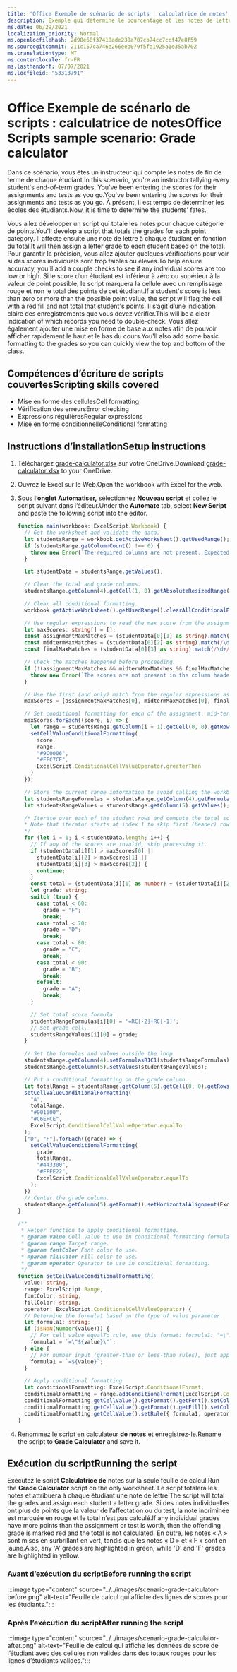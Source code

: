 ```yaml
---
title: 'Office Exemple de scénario de scripts : calculatrice de notes'
description: Exemple qui détermine le pourcentage et les notes de lettre d’une classe d’étudiants.
ms.date: 06/29/2021
localization_priority: Normal
ms.openlocfilehash: 2d98e68f37418ade238a707cb74cc7ccf47e8f59
ms.sourcegitcommit: 211c157ca746e266eeb079f5fa1925a1e35ab702
ms.translationtype: MT
ms.contentlocale: fr-FR
ms.lasthandoff: 07/07/2021
ms.locfileid: "53313791"
---
```

# <a name="office-scripts-sample-scenario-grade-calculator"></a><span data-ttu-id="2dc23-103">Office Exemple de scénario de scripts : calculatrice de notes</span><span class="sxs-lookup"><span data-stu-id="2dc23-103">Office Scripts sample scenario: Grade calculator</span></span>

<span data-ttu-id="2dc23-104">Dans ce scénario, vous êtes un instructeur qui compte les notes de fin de terme de chaque étudiant.</span><span class="sxs-lookup"><span data-stu-id="2dc23-104">In this scenario, you're an instructor tallying every student's end-of-term grades.</span></span> <span data-ttu-id="2dc23-105">You’ve been entering the scores for their assignments and tests as you go.</span><span class="sxs-lookup"><span data-stu-id="2dc23-105">You've been entering the scores for their assignments and tests as you go.</span></span> <span data-ttu-id="2dc23-106">À présent, il est temps de déterminer les écoles des étudiants.</span><span class="sxs-lookup"><span data-stu-id="2dc23-106">Now, it is time to determine the students' fates.</span></span>

<span data-ttu-id="2dc23-107">Vous allez développer un script qui totale les notes pour chaque catégorie de points.</span><span class="sxs-lookup"><span data-stu-id="2dc23-107">You'll develop a script that totals the grades for each point category.</span></span> <span data-ttu-id="2dc23-108">Il affecte ensuite une note de lettre à chaque étudiant en fonction du total.</span><span class="sxs-lookup"><span data-stu-id="2dc23-108">It will then assign a letter grade to each student based on the total.</span></span> <span data-ttu-id="2dc23-109">Pour garantir la précision, vous allez ajouter quelques vérifications pour voir si des scores individuels sont trop faibles ou élevés.</span><span class="sxs-lookup"><span data-stu-id="2dc23-109">To help ensure accuracy, you'll add a couple checks to see if any individual scores are too low or high.</span></span> <span data-ttu-id="2dc23-110">Si le score d’un étudiant est inférieur à zéro ou supérieur à la valeur de point possible, le script marquera la cellule avec un remplissage rouge et non le total des points de cet étudiant.</span><span class="sxs-lookup"><span data-stu-id="2dc23-110">If a student's score is less than zero or more than the possible point value, the script will flag the cell with a red fill and not total that student's points.</span></span> <span data-ttu-id="2dc23-111">Il s’agit d’une indication claire des enregistrements que vous devez vérifier.</span><span class="sxs-lookup"><span data-stu-id="2dc23-111">This will be a clear indication of which records you need to double-check.</span></span> <span data-ttu-id="2dc23-112">Vous allez également ajouter une mise en forme de base aux notes afin de pouvoir afficher rapidement le haut et le bas du cours.</span><span class="sxs-lookup"><span data-stu-id="2dc23-112">You'll also add some basic formatting to the grades so you can quickly view the top and bottom of the class.</span></span>

## <a name="scripting-skills-covered"></a><span data-ttu-id="2dc23-113">Compétences d’écriture de scripts couvertes</span><span class="sxs-lookup"><span data-stu-id="2dc23-113">Scripting skills covered</span></span>

- <span data-ttu-id="2dc23-114">Mise en forme des cellules</span><span class="sxs-lookup"><span data-stu-id="2dc23-114">Cell formatting</span></span>
- <span data-ttu-id="2dc23-115">Vérification des erreurs</span><span class="sxs-lookup"><span data-stu-id="2dc23-115">Error checking</span></span>
- <span data-ttu-id="2dc23-116">Expressions régulières</span><span class="sxs-lookup"><span data-stu-id="2dc23-116">Regular expressions</span></span>
- <span data-ttu-id="2dc23-117">Mise en forme conditionnelle</span><span class="sxs-lookup"><span data-stu-id="2dc23-117">Conditional formatting</span></span>

## <a name="setup-instructions"></a><span data-ttu-id="2dc23-118">Instructions d’installation</span><span class="sxs-lookup"><span data-stu-id="2dc23-118">Setup instructions</span></span>

1. <span data-ttu-id="2dc23-119">Téléchargez <a href="grade-calculator.xlsx">grade-calculator.xlsx</a> sur votre OneDrive.</span><span class="sxs-lookup"><span data-stu-id="2dc23-119">Download <a href="grade-calculator.xlsx">grade-calculator.xlsx</a> to your OneDrive.</span></span>

1. <span data-ttu-id="2dc23-120">Ouvrez le Excel sur le Web.</span><span class="sxs-lookup"><span data-stu-id="2dc23-120">Open the workbook with Excel for the web.</span></span>

1. <span data-ttu-id="2dc23-121">Sous **l’onglet Automatiser,** sélectionnez **Nouveau script** et collez le script suivant dans l’éditeur.</span><span class="sxs-lookup"><span data-stu-id="2dc23-121">Under the **Automate** tab, select **New Script** and paste the following script into the editor.</span></span>

    ```TypeScript
    function main(workbook: ExcelScript.Workbook) {
      // Get the worksheet and validate the data.
      let studentsRange = workbook.getActiveWorksheet().getUsedRange();
      if (studentsRange.getColumnCount() !== 6) {
        throw new Error(`The required columns are not present. Expected column headers: "Student ID | Assignment score | Mid-term | Final | Total | Grade"`);
      }

      let studentData = studentsRange.getValues();

      // Clear the total and grade columns.
      studentsRange.getColumn(4).getCell(1, 0).getAbsoluteResizedRange(studentData.length - 1, 2).clear();

      // Clear all conditional formatting.
      workbook.getActiveWorksheet().getUsedRange().clearAllConditionalFormats();

      // Use regular expressions to read the max score from the assignment, mid-term, and final scores columns.
      let maxScores: string[] = [];
      const assignmentMaxMatches = (studentData[0][1] as string).match(/\d+/);
      const midtermMaxMatches = (studentData[0][2] as string).match(/\d+/);
      const finalMaxMatches = (studentData[0][3] as string).match(/\d+/);

      // Check the matches happened before proceeding.
      if (!(assignmentMaxMatches && midtermMaxMatches && finalMaxMatches)) {
        throw new Error(`The scores are not present in the column headers. Expected format: "Assignments (n)|Mid-term (n)|Final (n)"`);
      }

      // Use the first (and only) match from the regular expressions as the max scores.
      maxScores = [assignmentMaxMatches[0], midtermMaxMatches[0], finalMaxMatches[0]];

      // Set conditional formatting for each of the assignment, mid-term, and final scores columns.
      maxScores.forEach((score, i) => {
        let range = studentsRange.getColumn(i + 1).getCell(0, 0).getRowsBelow(studentData.length - 1);
        setCellValueConditionalFormatting(
          score,
          range,
          "#9C0006",
          "#FFC7CE",
          ExcelScript.ConditionalCellValueOperator.greaterThan
        )
      });

      // Store the current range information to avoid calling the workbook in the loop.
      let studentsRangeFormulas = studentsRange.getColumn(4).getFormulasR1C1();
      let studentsRangeValues = studentsRange.getColumn(5).getValues();

      /* Iterate over each of the student rows and compute the total score and letter grade.
      * Note that iterator starts at index 1 to skip first (header) row.
      */
      for (let i = 1; i < studentData.length; i++) {
        // If any of the scores are invalid, skip processing it.
        if (studentData[i][1] > maxScores[0] ||
          studentData[i][2] > maxScores[1] ||
          studentData[i][3] > maxScores[2]) {
          continue;
        }
        const total = (studentData[i][1] as number) + (studentData[i][2] as number) + (studentData[i][3] as number);
        let grade: string;
        switch (true) {
          case total < 60:
            grade = "F";
            break;
          case total < 70:
            grade = "D";
            break;
          case total < 80:
            grade = "C";
            break;
          case total < 90:
            grade = "B";
            break;
          default:
            grade = "A";
            break;
        }
    
        // Set total score formula.
        studentsRangeFormulas[i][0] = '=RC[-2]+RC[-1]';
        // Set grade cell.
        studentsRangeValues[i][0] = grade;
      }

      // Set the formulas and values outside the loop.
      studentsRange.getColumn(4).setFormulasR1C1(studentsRangeFormulas);
      studentsRange.getColumn(5).setValues(studentsRangeValues);

      // Put a conditional formatting on the grade column.
      let totalRange = studentsRange.getColumn(5).getCell(0, 0).getRowsBelow(studentData.length - 1);
      setCellValueConditionalFormatting(
        "A",
        totalRange,
        "#001600",
        "#C6EFCE",
        ExcelScript.ConditionalCellValueOperator.equalTo
      );
      ["D", "F"].forEach((grade) => {
        setCellValueConditionalFormatting(
          grade,
          totalRange,
          "#443300",
          "#FFEE22",
          ExcelScript.ConditionalCellValueOperator.equalTo
        );
      })
      // Center the grade column.
      studentsRange.getColumn(5).getFormat().setHorizontalAlignment(ExcelScript.HorizontalAlignment.center);
    }

    /**
     * Helper function to apply conditional formatting.
     * @param value Cell value to use in conditional formatting formula1.
     * @param range Target range.
     * @param fontColor Font color to use.
     * @param fillColor Fill color to use.
     * @param operator Operator to use in conditional formatting.
     */
    function setCellValueConditionalFormatting(
      value: string,
      range: ExcelScript.Range,
      fontColor: string,
      fillColor: string,
      operator: ExcelScript.ConditionalCellValueOperator) {
      // Determine the formula1 based on the type of value parameter.
      let formula1: string;
      if (isNaN(Number(value))) {
        // For cell value equalTo rule, use this format: formula1: "=\"A\"",
        formula1 = `=\"${value}\"`;
      } else {
        // For number input (greater-than or less-than rules), just append '='.
        formula1 = `=${value}`;
      }

      // Apply conditional formatting.
      let conditionalFormatting: ExcelScript.ConditionalFormat;
      conditionalFormatting = range.addConditionalFormat(ExcelScript.ConditionalFormatType.cellValue);
      conditionalFormatting.getCellValue().getFormat().getFont().setColor(fontColor);
      conditionalFormatting.getCellValue().getFormat().getFill().setColor(fillColor);
      conditionalFormatting.getCellValue().setRule({ formula1, operator });
    }
    ```

1. <span data-ttu-id="2dc23-122">Renommez le script en calculateur **de notes** et enregistrez-le.</span><span class="sxs-lookup"><span data-stu-id="2dc23-122">Rename the script to **Grade Calculator** and save it.</span></span>

## <a name="running-the-script"></a><span data-ttu-id="2dc23-123">Exécution du script</span><span class="sxs-lookup"><span data-stu-id="2dc23-123">Running the script</span></span>

<span data-ttu-id="2dc23-124">Exécutez le script **Calculatrice de** notes sur la seule feuille de calcul.</span><span class="sxs-lookup"><span data-stu-id="2dc23-124">Run the **Grade Calculator** script on the only worksheet.</span></span> <span data-ttu-id="2dc23-125">Le script totalera les notes et attribuera à chaque étudiant une note de lettre.</span><span class="sxs-lookup"><span data-stu-id="2dc23-125">The script will total the grades and assign each student a letter grade.</span></span> <span data-ttu-id="2dc23-126">Si des notes individuelles ont plus de points que la valeur de l’affectation ou du test, la note incriminée est marquée en rouge et le total n’est pas calculé.</span><span class="sxs-lookup"><span data-stu-id="2dc23-126">If any individual grades have more points than the assignment or test is worth, then the offending grade is marked red and the total is not calculated.</span></span> <span data-ttu-id="2dc23-127">En outre, les notes « A » sont mises en surbrillant en vert, tandis que les notes « D » et « F » sont en jaune.</span><span class="sxs-lookup"><span data-stu-id="2dc23-127">Also, any 'A' grades are highlighted in green, while 'D' and 'F' grades are highlighted in yellow.</span></span>

### <a name="before-running-the-script"></a><span data-ttu-id="2dc23-128">Avant d’exécution du script</span><span class="sxs-lookup"><span data-stu-id="2dc23-128">Before running the script</span></span>

:::image type="content" source="../../images/scenario-grade-calculator-before.png" alt-text="Feuille de calcul qui affiche des lignes de scores pour les étudiants.":::

### <a name="after-running-the-script"></a><span data-ttu-id="2dc23-130">Après l’exécution du script</span><span class="sxs-lookup"><span data-stu-id="2dc23-130">After running the script</span></span>

:::image type="content" source="../../images/scenario-grade-calculator-after.png" alt-text="Feuille de calcul qui affiche les données de score de l’étudiant avec des cellules non valides dans des totaux rouges pour les lignes d’étudiants valides.":::
